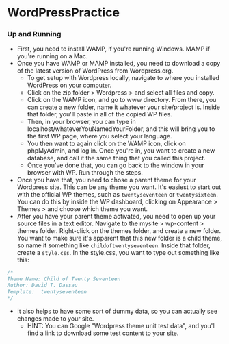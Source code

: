 # WordPressPractice

### Up and Running
- First, you need to install WAMP, if you're running Windows. MAMP if you're running on a Mac.
- Once you have WAMP or MAMP installed, you need to download a copy of the latest version of WordPress from Wordpress.org.
  - To get setup with Wordpress locally, navigate to where you installed WordPress on your computer.
  - Click on the zip folder > Wordpress > and select all files and copy.
  - Click on the WAMP icon, and go to www directory. From there, you can create a new folder, name it whatever your site/project is. Inside that folder, you'll paste in all of the copied WP files.
  - Then, in your browser, you can type in localhost/whateverYouNamedYourFolder, and this will bring you to the first WP page, where you select your language.
  - You then want to again click on the WAMP icon, click on phpMyAdmin, and log in. Once you're in, you want to create a new database, and call it the same thing that you called this project.
  - Once you've done that, you can go back to the window in your browser with WP. Run through the steps.
- Once you have that, you need to chose a parent theme for your Wordpress site. This can be any theme you want. It's easiest to start out with the official WP themes, such as `twentyseventeen` or `twentysixteen`. You can do this by inside the WP dashboard, clicking on Appearance > Themes > and choose which theme you want.
- After you have your parent theme activated, you need to open up your source files in a text editor. Navigate to the mysite > wp-content > themes folder. Right-click on the themes folder, and create a new folder. You want to make sure it's apparent that this new folder is a child theme, so name it something like `childoftwentyseventeen`. Inside that folder, create a `style.css`. In the style.css, you want to type out something like this:
```CSS
/*
Theme Name: Child of Twenty Seventeen
Author: David T. Dassau
Template:  twentyseventeen
*/
```
- It also helps to have some sort of dummy data, so you can actually see changes made to your site.
  - HINT: You can Google "Wordpress theme unit test data", and you'll find a link to download some test content to your site.
